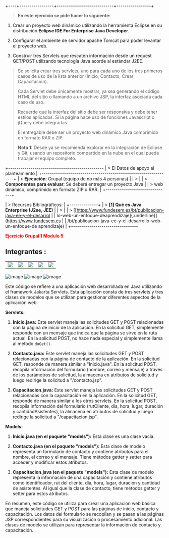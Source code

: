 


+----+-----------------+----------------------------+-----------------+

> **En este ejercicio se pide hacer lo siguiente:**

1.  Crear un proyecto web dinámico utilizando la herramienta Eclipse en
    su distribución **Eclipse IDE For Enterprise Java Developer**.

2.  Configurar el ambiente de servidor apache Tomcat para poder levantar
    el proyecto web.

3.  Construir tres Servlets que rescaten información desde un request
    GET/POST utilizando tecnología Java acorde al estándar J2EE.

> Se solicita crear tres servlets, uno para cada uno de los tres
> primeros casos de uso de la lista anterior (Inicio, Contacto, Crear
> Capacitación).
>
> Cada Servlet debe únicamente mostrar, ya sea generando el código HTML
> del sitio o llamando a un archivo JSP, la interfaz asociada cada caso
> de uso.
>
> Recuerde que la interfaz del sitio debe ser responsiva y debe tener
> estilos aplicados. Si la página hace uso de funciones Javascript o
> jQuery debe integrarlas.
>
> El entregable debe ser un proyecto web dinámico Java comprimido en
> formato RAR o ZIP.
>
> **Nota 1:** Desde ya se recomienda explorar en la integración de
> Eclipse y Git, usando un repositorio compartido en la nube en el cual
> pueda trabajar el equipo completo.



+-----------------------------------------------
| > El Datos de apoyo al planteamiento                                  |
+----------------------------------------------------------------+
| > **Ejecución**: Grupal (equipo de no más 4 personas)                 |
| >                                                                     |
| > **Componentes para evaluar**: Se deberá entregar un proyecto Java   |
| > web dinámico, comprimido en formato ZIP o RAR.                      |
+-------------------------------+

| > Recursos Bibliográficos:                                            |
+--------------+
| > **\[1\] Qué es Java Enterprise (J2ee, JEE)**                        |
| >                                                                     |
| > [[https://www.fundesem.es/bt/publicacion-java-ee-y-el-desarrol      |
| lo-web-un-enfoque-deaprendizaje]{.underline}](https://www.fundesem.es |
| /bt/publicacion-java-ee-y-el-desarrollo-web-un-enfoque-de aprendizaje) |
+---------------------------------

<span style="color:red">**Ejercicio Grupal 1 Modulo 5**</span>


## **Integrantes :**
<table>
  <tr>
    <td><img src="https://img.shields.io/badge/Angelica%20-%20Romero%20-%20violet?cacheSeconds=3200"></td>
    <td><img src="https://img.shields.io/badge/Bastian%20-%20Mariangel%20-%20red?cacheSeconds=3200"></td>
    <td><img src="https://img.shields.io/badge/Ivan%20-%20Mieres%20-%20green?cacheSeconds=3200"></td>
    <td><img src="https://img.shields.io/badge/Patricio%20-%20Bonnin%20-%20brown?cacheSeconds=3200"></td>
    <td><img src="https://img.shields.io/badge/Roberto%20-%20Rivas%20-%20blue?cacheSeconds=3200"</td>

  </tr>
</table>

![image](https://github.com/RobertoRivasL/Ejercicio_Grupal_1_Modulo_5/assets/131497718/f2e3ccf5-ed7e-402c-9d2d-9bb247b0cc34)
![image](https://github.com/RobertoRivasL/Ejercicio_Grupal_1_Modulo_5/assets/131497718/863694f5-40ec-408b-b68b-5c3f14a579ab)
![image](https://github.com/RobertoRivasL/Ejercicio_Grupal_1_Modulo_5/assets/131497718/9f570e72-d6ce-49fa-a9a3-1347a84af0d1)

Este código se refiere a una aplicación web desarrollada en Java utilizando el framework Jakarta Servlets. Esta aplicación consta de tres servlets y tres clases de modelos que se utilizan para gestionar diferentes aspectos de la aplicación web.

**Servlets:**

1. **Inicio.java:** Este servlet maneja las solicitudes GET y POST relacionadas con la página de inicio de la aplicación. En la solicitud GET, simplemente responde con un mensaje que indica que la página se sirve en la ruta actual. En la solicitud POST, no hace nada especial y simplemente llama al método `doGet()`.

2. **Contacto.java:** Este servlet maneja las solicitudes GET y POST relacionadas con la página de contacto de la aplicación. En la solicitud GET, responde de manera similar a "Inicio.java". En la solicitud POST, recopila información del formulario (nombre, correo y mensaje) a través de los parámetros de solicitud, la almacena en atributos de solicitud y luego redirige la solicitud a "/contacto.jsp".

3. **Capacitacion.java:** Este servlet maneja las solicitudes GET y POST relacionadas con la capacitación en la aplicación. En la solicitud GET, responde de manera similar a los otros servlets. En la solicitud POST, recopila información del formulario (rutCliente, día, hora, lugar, duración y cantidadAsistentes), la almacena en atributos de solicitud y luego redirige la solicitud a "/capacitacion.jsp".

**Models:**

1. **Inicio.java (en el paquete "models"):** Esta clase es una clase vacía.

2. **Contacto.java (en el paquete "models"):** Esta clase de modelo representa un formulario de contacto y contiene atributos para el nombre, el correo y el mensaje. Tiene métodos getter y setter para acceder y modificar estos atributos.

3. **Capacitacion.java (en el paquete "models"):** Esta clase de modelo representa la información de una capacitación y contiene atributos como identificador, rut del cliente, día, hora, lugar, duración y cantidad de asistentes. Al igual que la clase de contacto, tiene métodos getter y setter para estos atributos.

En resumen, este código se utiliza para crear una aplicación web básica que maneja solicitudes GET y POST para las páginas de inicio, contacto y capacitación. Los datos del formulario se recopilan y se pasan a las páginas JSP correspondientes para su visualización o procesamiento adicional. Las clases de modelo se utilizan para representar la información de contacto y capacitación.
